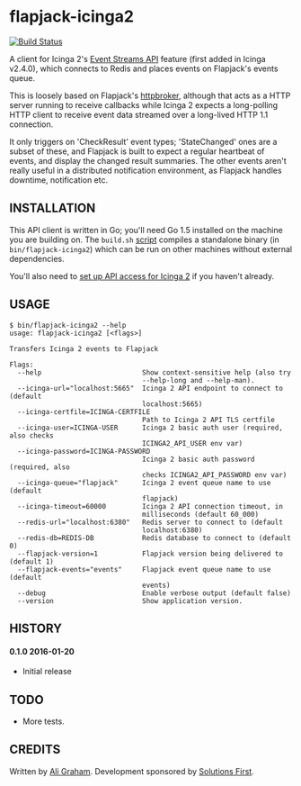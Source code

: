 # flapjack-icinga2

[![Build Status](https://travis-ci.org/sol1/flapjack-icinga2.png)](https://travis-ci.org/sol1/flapjack-icinga2)

A client for Icinga 2's [Event Streams API](http://docs.icinga.org/icinga2/latest/doc/module/icinga2/chapter/icinga2-api#icinga2-api-event-streams) feature (first added in Icinga v2.4.0), which connects to Redis and places events on Flapjack's events queue.

This is loosely based on Flapjack's [httpbroker](https://github.com/flapjack/flapjack/blob/master/libexec/httpbroker.go), although that acts as a HTTP server running to receive callbacks while Icinga 2 expects a long-polling HTTP client to receive event data streamed over a long-lived HTTP 1.1 connection.

It only triggers on 'CheckResult' event types; 'StateChanged' ones are a subset of these, and Flapjack is built to expect a regular heartbeat of events, and display the changed result summaries. The other events aren't really useful in a distributed notification environment, as Flapjack handles downtime, notification etc.

## INSTALLATION

This API client is written in Go; you'll need Go 1.5 installed on the machine you are building on. The `build.sh` [script](https://github.com/sol1/flapjack-icinga2/blob/master/build.sh) compiles a standalone binary (in `bin/flapjack-icinga2`) which can be run on other machines without external dependencies.

You'll also need to [set up API access for Icinga 2](http://docs.icinga.org/icinga2/latest/doc/module/icinga2/chapter/icinga2-api#icinga2-api-setup) if you haven't already.

## USAGE

```
$ bin/flapjack-icinga2 --help
usage: flapjack-icinga2 [<flags>]

Transfers Icinga 2 events to Flapjack

Flags:
  --help                         Show context-sensitive help (also try
                                 --help-long and --help-man).
  --icinga-url="localhost:5665"  Icinga 2 API endpoint to connect to (default
                                 localhost:5665)
  --icinga-certfile=ICINGA-CERTFILE
                                 Path to Icinga 2 API TLS certfile
  --icinga-user=ICINGA-USER      Icinga 2 basic auth user (required, also checks
                                 ICINGA2_API_USER env var)
  --icinga-password=ICINGA-PASSWORD
                                 Icinga 2 basic auth password (required, also
                                 checks ICINGA2_API_PASSWORD env var)
  --icinga-queue="flapjack"      Icinga 2 event queue name to use (default
                                 flapjack)
  --icinga-timeout=60000         Icinga 2 API connection timeout, in
                                 milliseconds (default 60_000)
  --redis-url="localhost:6380"   Redis server to connect to (default
                                 localhost:6380)
  --redis-db=REDIS-DB            Redis database to connect to (default 0)
  --flapjack-version=1           Flapjack version being delivered to (default 1)
  --flapjack-events="events"     Flapjack event queue name to use (default
                                 events)
  --debug                        Enable verbose output (default false)
  --version                      Show application version.
```

## HISTORY

#### 0.1.0 2016-01-20

* Initial release

## TODO

* More tests.

## CREDITS

Written by [Ali Graham](https://github.com/ali-graham). Development sponsored by [Solutions First](http://sol1.com.au/).
